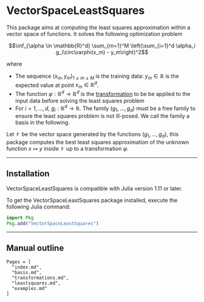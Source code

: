 # VectorSpaceLeastSquares

This package aims at computing the least squares approximation within a vector space of functions. It solves the following optimization problem

$$\inf_{\alpha \in \mathbb{R}^d} \sum_{m=1}^M \left(\sum_{i=1}^d \alpha_i g_i\circ\varphi(x_m) - y_m\right)^2$$

where

- The sequence $(x_m, y_m)_{1 \le m \le M}$ is the training data: $y_m \in \mathbb{R}$ is the expected value at point $x_m \in \mathbb{R}^d$.
- The function $\varphi: \mathbb{R}^d \to \mathbb{R}^d$ is the [transformation](transformations.md) to be be applied to the input data before solving the least squares problem
- For $i = 1, \dots, d$, $g_i : \mathbb{R}^d \to \mathbb{R}$. The family $(g_1, \dots, g_d)$ must be a free family to ensure the least squares problem is not ill-posed. We call the family a basis in the following.

Let $\mathcal{V}$ be the vector space generated by the functions $(g_1, \dots, g_d)$, this package computes the best least squares approximation of the unknown function $x \longmapsto y$ inside $\mathcal{V}$ up to a transformation $\varphi$.

---

## Installation

VectorSpaceLeastSquares is compatible with Julia version 1.11 or later.

To get the VectorSpaceLeastSquares package installed, execute the following Julia command:

```julia
import Pkg
Pkg.add("VectorSpaceLeastSquares")
```

---

## Manual outline

```@contents
Pages = [
  "index.md",
  "basis.md",
  "transformations.md",
  "leastsquares.md",
  "examples.md"
]
```
